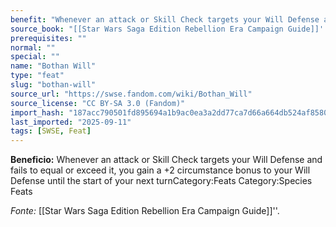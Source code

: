 ```yaml
---
benefit: "Whenever an attack or Skill Check targets your Will Defense and fails to equal or exceed it, you gain a +2 circumstance bonus to your Will Defense until the start of your next turnCategory:Feats Category:Species Feats"
source_book: "[[Star Wars Saga Edition Rebellion Era Campaign Guide]]''"
prerequisites: ""
normal: ""
special: ""
name: "Bothan Will"
type: "feat"
slug: "bothan-will"
source_url: "https://swse.fandom.com/wiki/Bothan_Will"
source_license: "CC BY-SA 3.0 (Fandom)"
import_hash: "187acc790501fd895694a1b9ac0ea3a2dd77ca7d66a664db524af85804db8a71"
last_imported: "2025-09-11"
tags: [SWSE, Feat]
---
```

**Beneficio:** Whenever an attack or Skill Check targets your Will Defense and fails to equal or exceed it, you gain a +2 circumstance bonus to your Will Defense until the start of your next turnCategory:Feats Category:Species Feats

*Fonte:* [[Star Wars Saga Edition Rebellion Era Campaign Guide]]''.